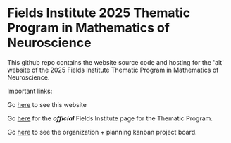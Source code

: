 # Fields Institute 2025 Thematic Program in Mathematics of Neuroscience

This github repo contains the website source code and hosting for the 'alt' website of the 2025 Fields Institute Thematic Program in Mathematics of Neuroscience. 

Important links: 

Go [here](https://griffithslab.github.io/FieldsInstitute_MathNeuro) to see this website  

Go [here](http://www.fields.utoronto.ca/activities/25-26/neuroscience) for the ***official*** Fields Institute page for the Thematic Program.  

Go [here](https://github.com/orgs/GriffithsLab/projects/17) to see the organization + planning kanban project board. 

